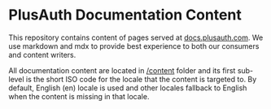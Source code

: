 # PlusAuth Documentation Content
This repository contains content of pages served at [docs.plusauth.com](https://docs.plusauth.com). We use markdown 
and mdx to provide best experience to both our consumers and content writers.

All documentation content are located in [/content](/content) folder and its first sub-level is the short ISO
code for the locale that the content is targeted to. By default, English (en) locale is used and other locales fallback 
to English when the content is missing in that locale.

